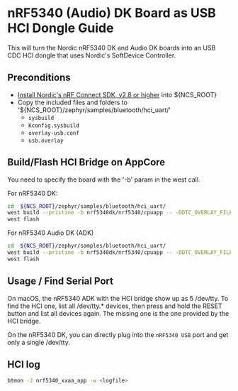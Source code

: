 # nRF5340 (Audio) DK Board as USB HCI Dongle Guide

This will turn the Nordic nRF5340 DK and Audio DK boards into an USB CDC HCI dongle that uses Nordic's SoftDevice Controller.

## Preconditions
- [Install Nordic's nRF Connect SDK, v2.8 or higher](https://developer.nordicsemi.com/nRF_Connect_SDK/doc/latest/nrf/installation.html) into ${NCS_ROOT}
- Copy the included files and folders to '${NCS_ROOT}/zephyr/samples/bluetooth/hci_uart/'
    - `sysbuild`
    - `Kconfig.sysbuild`
    - `overlay-usb.conf`
    - `usb.overlay`

## Build/Flash HCI Bridge on AppCore

You need to specify the board with the '-b' param in the west call.

For nRF5340 DK:

```sh
cd  ${NCS_ROOT}/zephyr/samples/bluetooth/hci_uart/
west build --pristine -b nrf5340dk/nrf5340/cpuapp -- -DDTC_OVERLAY_FILE=usb.overlay -DOVERLAY_CONFIG=overlay-usb.conf
west flash
```

For nRF5340 Audio DK (ADK)

```sh
cd  ${NCS_ROOT}/zephyr/samples/bluetooth/hci_uart/
west build --pristine -b nrf5340dk/nrf5340/cpuapp -- -DDTC_OVERLAY_FILE=usb.overlay -DOVERLAY_CONFIG=overlay-usb.conf
west flash
```

## Usage / Find Serial Port

On macOS, the nRF5340 ADK with the HCI bridge show up as 5 /dev/tty. To find the HCI one, list all /dev/tty.* devices,
then press and hold the RESET button and list all devices again. The missing one is the one provided by the HCI bridge.

On the nRF5340 DK, you can directly plug into the `nRF5340 USB` port and get only a single /dev/tty.

## HCI log

```sh
btmon -J nrf5340_xxaa_app -w <logfile>
```
